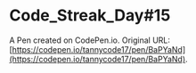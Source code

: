 # Code_Streak_Day#15

A Pen created on CodePen.io. Original URL: [https://codepen.io/tannycode17/pen/BaPYaNd](https://codepen.io/tannycode17/pen/BaPYaNd).

